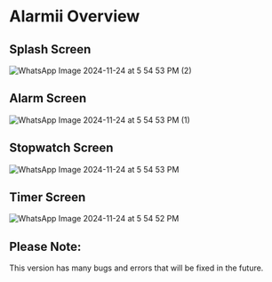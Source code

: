 # Alarmii Overview

## Splash Screen
![WhatsApp Image 2024-11-24 at 5 54 53 PM (2)](https://github.com/user-attachments/assets/c5ec94d2-dfb1-40dc-81fa-8208ab7c45c4)

## Alarm Screen
![WhatsApp Image 2024-11-24 at 5 54 53 PM (1)](https://github.com/user-attachments/assets/4c829c66-82f2-41a1-beeb-a8350eb05d2f)

## Stopwatch Screen
![WhatsApp Image 2024-11-24 at 5 54 53 PM](https://github.com/user-attachments/assets/f02d2f27-2ad9-410b-b305-3a9574cc3782)

## Timer Screen
![WhatsApp Image 2024-11-24 at 5 54 52 PM](https://github.com/user-attachments/assets/344895ec-739a-4b81-9503-23d988804069)

## Please Note: 
This version has many bugs and errors that will be fixed in the future.
